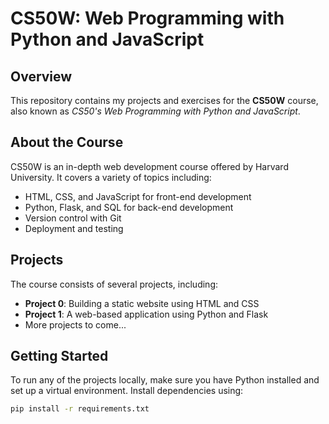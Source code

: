 # CS50W: Web Programming with Python and JavaScript

## Overview
This repository contains my projects and exercises for the **CS50W** course, also known as *CS50's Web Programming with Python and JavaScript*.

## About the Course
CS50W is an in-depth web development course offered by Harvard University. It covers a variety of topics including:
- HTML, CSS, and JavaScript for front-end development
- Python, Flask, and SQL for back-end development
- Version control with Git
- Deployment and testing

## Projects
The course consists of several projects, including:
- **Project 0**: Building a static website using HTML and CSS
- **Project 1**: A web-based application using Python and Flask
- More projects to come...

## Getting Started
To run any of the projects locally, make sure you have Python installed and set up a virtual environment. Install dependencies using:

```bash
pip install -r requirements.txt
